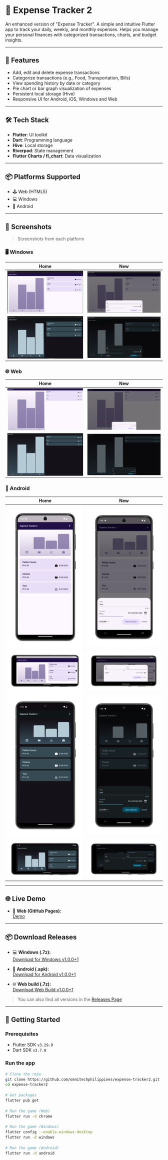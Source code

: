 # 💸 Expense Tracker 2

An enhanced version of "Expense Tracker". A simple and intuitive Flutter app to track your daily, weekly, and monthly expenses. Helps you manage your personal finances with categorized transactions, charts, and budget insights.

---

## 🚀 Features

- Add, edit and delete expense transactions
- Categorize transactions (e.g., Food, Transportation, Bills)
- View spending history by date or category
- Pie chart or bar graph visualization of expenses
- Persistent local storage (Hive)
- Responsive UI for Android, iOS, Windows and Web

---

## 🛠️ Tech Stack

- **Flutter**: UI toolkit
- **Dart**: Programming language
- **Hive**: Local storage
- **Riverpod**: State management
- **Flutter Charts / fl_chart**: Data visualization

---

## 📦 Platforms Supported

- 🕹️ Web (HTML5)
- 💻 Windows
- 📱 Android

---

## 📸 Screenshots

> Screenshots from each platform

### 🖥️ Windows

| Home                                                              | New                                                             |
|-------------------------------------------------------------------|-----------------------------------------------------------------|
| ![Windows Light Home](screenshots/windows/windows-light-home.png) | ![Windows Light New](screenshots/windows/windows-light-new.png) |
| ![Windows Dark Home](screenshots/windows/windows-dark-home.png)   | ![Windows Dark New](screenshots/windows/windows-dark-new.png)   |

### 🌐 Web

| Home                                                  | New                                                 |
|-------------------------------------------------------|-----------------------------------------------------|
| ![Web Light Home](screenshots/web/web-light-home.png) | ![Web Light New](screenshots/web/web-light-new.png) |
| ![Web Dark Home](screenshots/web/web-dark-home.png)   | ![Web Dark New](screenshots/web/web-dark-new.png)   |

### 📱 Android

| Home                                                                        | New                                                                       |
|-----------------------------------------------------------------------------|---------------------------------------------------------------------------|
| ![Android Light Home](screenshots/android/android-portrait-light-home.png)  | ![Android Light New](screenshots/android/android-portrait-light-new.png)  |
| ![Android Light Home](screenshots/android/android-landscape-light-home.png) | ![Android Light New](screenshots/android/android-landscape-light-new.png) |
| ![Android Dark Home](screenshots/android/android-portrait-dark-home.png)    | ![Android Dark New](screenshots/android/android-portrait-dark-new.png)    |
| ![Android Dark Home](screenshots/android/android-landscape-dark-home.png)   | ![Android Dark New](screenshots/android/android-landscape-dark-new.png)   |
---

## 🌐 Live Demo

- 🔗 **Web (GitHub Pages):**  
  [Demo](https://omnitechphilippines.github.io/expense-tracker2/)

---

## 📦 Download Releases

- 💻 **Windows (.7z):**  
  [Download for Windows v1.0.0+1](https://github.com/omnitechphilippines/expense-tracker2/releases/download/v1.0.0%2B1/windows-release-v1.0.0%2B1.7z)

- 📱 **Android (.apk):**  
  [Download for Android v1.0.0+1](https://github.com/omnitechphilippines/expense-tracker2/releases/download/v1.0.0%2B1/app-release-v1.0.0%2B1.apk)

- 🌐 **Web build (.7z):**  
  [Download Web Build v1.0.0+1](https://github.com/omnitechphilippines/expense-tracker2/releases/download/v1.0.0%2B1/web-release-v1.0.0%2B1.7z)

> You can also find all versions in the [Releases Page](https://github.com/omnitechphilippines/expense-tracker2/releases)

---

## 🚀 Getting Started

### Prerequisites

- Flutter SDK `v3.29.0`
- Dart SDK `v3.7.0`

### Run the app

```bash
# Clone the repo
git clone https://github.com/omnitechphilippines/expense-tracker2.git
cd expense-tracker2

# Get packages
flutter pub get

# Run the game (Web)
flutter run -d chrome

# Run the game (Windows)
flutter config --enable-windows-desktop
flutter run -d windows

# Run the game (Android)
flutter run -d android